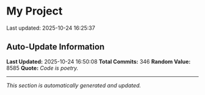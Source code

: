 # My Project


Last updated: 2025-10-24 16:25:37


























































































































































































































































































































































## Auto-Update Information

**Last Updated:** 2025-10-24 16:50:08
**Total Commits:** 346
**Random Value:** 8585
**Quote:** _Code is poetry._

---
_This section is automatically generated and updated._